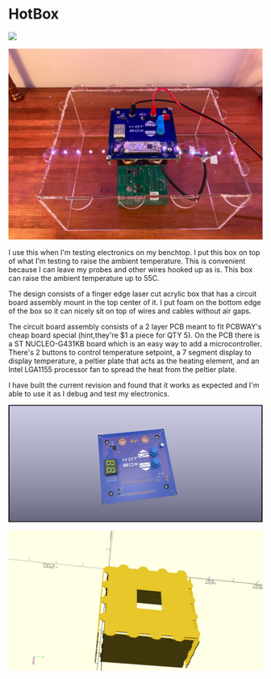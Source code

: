 # HotBox
![](Video.gif?raw=true)

![](Build_Pic.png?raw=true)

I use this when I'm testing electronics on my benchtop.  I put this box on top of what I'm testing to raise the ambient temperature.  This is convenient because I can leave my probes and other wires hooked up as is.
This box can raise the ambient temperature up to 55C.

The design consists of a finger edge laser cut acrylic box that has a circuit board assembly mount in the top center of it.  I put foam on the bottom edge of the box so it can nicely sit on top of wires and cables without air gaps.  

The circuit board assembly consists of a 2 layer PCB meant to fit PCBWAY's cheap board special (hint,they're $1 a piece for QTY 5).  On the PCB there is a ST NUCLEO-G431KB board which is an easy way to add a microcontroller.  There's 2 buttons to control temperature setpoint, a 7 segment display to display temperature, a peltier plate that acts as the heating element, and an Intel LGA1155 processor fan to spread the heat from the peltier plate.

I have built the current revision and found that it works as expected and I'm able to use it as I debug and test my electronics.

![](PCB.png?raw=true)

![](OpenScad.png?raw=true)
